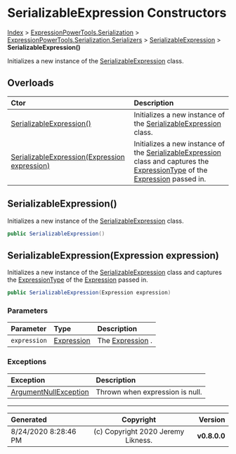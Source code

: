 ﻿# SerializableExpression Constructors

[Index](../index.md) > [ExpressionPowerTools.Serialization](ExpressionPowerTools.Serialization.a.md) > [ExpressionPowerTools.Serialization.Serializers](ExpressionPowerTools.Serialization.Serializers.n.md) > [SerializableExpression](ExpressionPowerTools.Serialization.Serializers.SerializableExpression.cs.md) > **SerializableExpression()**

Initializes a new instance of the [SerializableExpression](ExpressionPowerTools.Serialization.Serializers.SerializableExpression.cs.md) class.

## Overloads

| Ctor | Description |
| :-- | :-- |
| [SerializableExpression()](#serializableexpression) | Initializes a new instance of the [SerializableExpression](ExpressionPowerTools.Serialization.Serializers.SerializableExpression.cs.md) class. |
| [SerializableExpression(Expression expression)](#serializableexpressionexpression-expression) | Initializes a new instance of the [SerializableExpression](ExpressionPowerTools.Serialization.Serializers.SerializableExpression.cs.md) class and captures            the [ExpressionType](https://docs.microsoft.com/dotnet/api/system.linq.expressions.expressiontype) of the [Expression](https://docs.microsoft.com/dotnet/api/system.linq.expressions.expression) passed in. |

## SerializableExpression()

Initializes a new instance of the [SerializableExpression](ExpressionPowerTools.Serialization.Serializers.SerializableExpression.cs.md) class.

```csharp
public SerializableExpression()
```



## SerializableExpression(Expression expression)

Initializes a new instance of the [SerializableExpression](ExpressionPowerTools.Serialization.Serializers.SerializableExpression.cs.md) class and captures
            the [ExpressionType](https://docs.microsoft.com/dotnet/api/system.linq.expressions.expressiontype) of the [Expression](https://docs.microsoft.com/dotnet/api/system.linq.expressions.expression) passed in.

```csharp
public SerializableExpression(Expression expression)
```

### Parameters

| Parameter | Type | Description |
| :-- | :-- | :-- |
| `expression` | [Expression](https://docs.microsoft.com/dotnet/api/system.linq.expressions.expression) | The [Expression](https://docs.microsoft.com/dotnet/api/system.linq.expressions.expression) . |

### Exceptions

| Exception | Description |
| :-- | :-- |
| [ArgumentNullException](https://docs.microsoft.com/dotnet/api/system.argumentnullexception) | Thrown when expression is null. |


---

| Generated | Copyright | Version |
| :-- | :-: | --: |
| 8/24/2020 8:28:46 PM | (c) Copyright 2020 Jeremy Likness. | **v0.8.0.0** |
